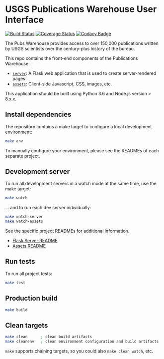 # USGS Publications Warehouse User Interface

[![Build Status](https://travis-ci.org/USGS-CIDA/PubsWarehouse_UI.svg?branch=master)](https://travis-ci.org/USGS-CIDA/PubsWarehouse_UI)
[![Coverage Status](https://coveralls.io/repos/github/USGS-CIDA/PubsWarehouse_UI/badge.svg)](https://coveralls.io/github/USGS-CIDA/PubsWarehouse_UI)
[![Codacy Badge](https://api.codacy.com/project/badge/Grade/e68775a288dc4077a4672e02110cac22)](https://www.codacy.com/app/usgs_wma_dev/PubsWarehouse_UI?utm_source=github.com&amp;utm_medium=referral&amp;utm_content=USGS-CIDA/PubsWarehouse_UI&amp;utm_campaign=Badge_Grade)

The Pubs Warehouse provides access to over 150,000 publications written by USGS
scientists over the century-plus history of the bureau.

This repo contains the front-end components of the Publications Warehouse:

- [`server`](server): A Flask web application that is used to create server-rendered pages
- [`assets`](assets): Client-side Javascript, CSS, images, etc.

This application should be built using Python 3.6 and Node.js version > 8.x.x.

## Install dependencies

The repository contains a make target to configure a local development environment:

```bash
make env
```

To manually configure your environment, please see the READMEs of each separate project.

## Development server

To run all development servers in a watch mode at the same time, use the make target:

```bash
make watch
```

... and to run each dev server individually:

```bash
make watch-server
make watch-assets
```

See the specific project READMEs for additional information.

- [Flask Server README](./server/README.md)
- [Assets README](./assets/README.md)

## Run tests

To run all project tests:

```bash
make test
```

## Production build

```bash
make build
```

## Clean targets

```bash
make clean      ; clean build artifacts
make cleanenv   ; clean environment configuration and build artifacts
```

`make` supports chaining targets, so you could also `make clean watch`, etc.
